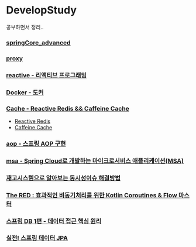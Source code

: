 # DevelopStudy
공부하면서 정리..

### [springCore_advanced](https://github.com/yg0313/DevelopStudy/tree/main/springCore_advanced)

### [proxy](https://github.com/yg0313/DevelopStudy/tree/main/proxy)
    
### [reactive - 리액티브 프로그래밍](https://github.com/yg0313/DevelopStudy/tree/main/reactive)

### [Docker - 도커](https://github.com/yg0313/DevelopStudy/tree/main/Docker)

### [Cache - Reactive Redis && Caffeine Cache](https://github.com/yg0313/DevelopStudy/tree/main/Cache)
- [Reactive Redis](https://github.com/yg0313/DevelopStudy/tree/main/Cache#reactive-redis)
- [Caffeine Cache](https://github.com/yg0313/DevelopStudy/tree/main/Cache#caffeine-cache)

### [aop - 스프링 AOP 구현](https://github.com/yg0313/DevelopStudy/tree/main/aop#%EC%8A%A4%ED%94%84%EB%A7%81-aop-%EA%B5%AC%ED%98%84)

### [msa - Spring Cloud로 개발하는 마이크로서비스 애플리케이션(MSA)](https://github.com/yg0313/DevelopStudy/tree/main/msa)

### [재고시스템으로 알아보는 동시성이슈 해결방법](https://github.com/yg0313/DevelopStudy/tree/main/concurrency_stock) 

### [The RED : 효과적인 비동기처리를 위한 Kotlin Coroutines & Flow 마스터](https://github.com/yg0313/DevelopStudy/tree/main/kotlin_coroutines)

### [스프링 DB 1편 - 데이터 접근 핵심 원리](https://github.com/yg0313/DevelopStudy/tree/main/jdbc)

### [실전! 스프링 데이터 JPA](https://github.com/yg0313/DevelopStudy/tree/main/data-jpa)
